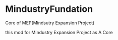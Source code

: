 # MindustryFundation
Core of MEP(Mindsutry Expansion Project)

this mod for Mindustry Expansion Project as A Core
